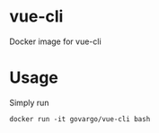 # vue-cli
Docker image for vue-cli

# Usage

Simply run
```
docker run -it govargo/vue-cli bash
```
